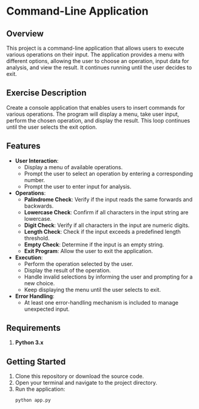 # Command-Line Application

## Overview
This project is a command-line application that allows users to execute various operations on their input. The application provides a menu with different options, allowing the user to choose an operation, input data for analysis, and view the result. It continues running until the user decides to exit.

## Exercise Description
Create a console application that enables users to insert commands for various operations. The program will display a menu, take user input, perform the chosen operation, and display the result. This loop continues until the user selects the exit option.

## Features
- **User Interaction**:
  - Display a menu of available operations.
  - Prompt the user to select an operation by entering a corresponding number.
  - Prompt the user to enter input for analysis.
- **Operations**:
  - **Palindrome Check**: Verify if the input reads the same forwards and backwards.
  - **Lowercase Check**: Confirm if all characters in the input string are lowercase.
  - **Digit Check**: Verify if all characters in the input are numeric digits.
  - **Length Check**: Check if the input exceeds a predefined length threshold.
  - **Empty Check**: Determine if the input is an empty string.
  - **Exit Program**: Allow the user to exit the application.
- **Execution**:
  - Perform the operation selected by the user.
  - Display the result of the operation.
  - Handle invalid selections by informing the user and prompting for a new choice.
  - Keep displaying the menu until the user selects to exit.
- **Error Handling**:
  - At least one error-handling mechanism is included to manage unexpected input.

## Requirements
1. **Python 3.x**

## Getting Started
1. Clone this repository or download the source code.
2. Open your terminal and navigate to the project directory.
3. Run the application:
   ```bash
   python app.py

